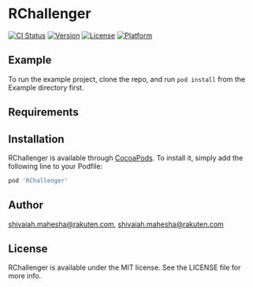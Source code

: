 # RChallenger

[![CI Status](http://img.shields.io/travis/shivaiah.mahesha@rakuten.com/RChallenger.svg?style=flat)](https://travis-ci.org/shivaiah.mahesha@rakuten.com/RChallenger)
[![Version](https://img.shields.io/cocoapods/v/RChallenger.svg?style=flat)](http://cocoapods.org/pods/RChallenger)
[![License](https://img.shields.io/cocoapods/l/RChallenger.svg?style=flat)](http://cocoapods.org/pods/RChallenger)
[![Platform](https://img.shields.io/cocoapods/p/RChallenger.svg?style=flat)](http://cocoapods.org/pods/RChallenger)

## Example

To run the example project, clone the repo, and run `pod install` from the Example directory first.

## Requirements

## Installation

RChallenger is available through [CocoaPods](http://cocoapods.org). To install
it, simply add the following line to your Podfile:

```ruby
pod 'RChallenger'
```

## Author

shivaiah.mahesha@rakuten.com, shivaiah.mahesha@rakuten.com

## License

RChallenger is available under the MIT license. See the LICENSE file for more info.
